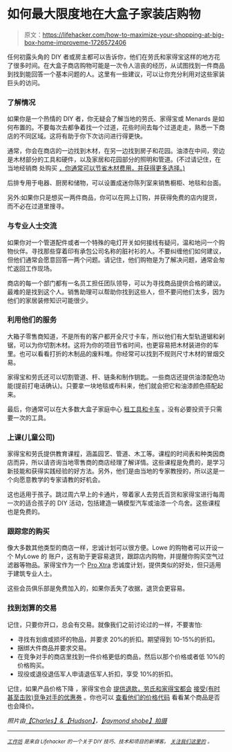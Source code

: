 # 如何最大限度地在大盒子家装店购物

> 原文：<https://lifehacker.com/how-to-maximize-your-shopping-at-big-box-home-improveme-1726572406>

任何初露头角的 DIY 者或房主都可以告诉你，他们在劳氏和家得宝这样的地方花了很多时间。在大盒子商店购物可能是一次令人沮丧的经历，从试图找到一件商品到找到能回答一个基本问题的人。这里有一些建议，可以让你充分利用对这些家装巨头的访问。



### 了解情况

如果你是一个热情的 DIY 者，你无疑会了解当地的劳氏、家得宝或 Menards 是如何布置的。不要每次去都争着找一个过道，花些时间去每个过道走走，熟悉一下商店的不同区域。这将有助于你下次访问进行得更快。

通常，你会在商店的一边找到木材，在另一边找到房子和花园。油漆在中间，旁边是木材部分的工具和硬件，以及家居和花园部分的照明和管道。(不过请记住，在当地经销商 处购买 [，你通常可以节省木材费用，并获得更多选择。)](https://lifehacker.com/how-to-save-money-buying-lumber-from-a-distributor-1700953445)

后排专用于电器、厨房和储物，可以设置成迷你陈列室来销售橱柜、地毯和台面。

另外:如果你只是想买一两件商品，你可以在网上订购，并获得免费的店内提货，而不必在过道里搜寻。

### 与专业人士交流

如果你对一个管道配件或者一个特殊的电灯开关如何接线有疑问，温和地问一个购物伙伴。寻找那些穿着印有承包公司名称的脏衬衫的人。不要纠缠他们如何建议，但他们通常会愿意回答一两个问题。请记住，他们购物是为了解决问题，通常会匆忙返回工作现场。

商店的每一个部门都有一名员工担任团队领导，可以为寻找商品提供合格的建议。最难的是找到这个人。销售助理可以帮助你找到这些人，但不要问他们太多，因为他们的家居装修知识可能很少。

### 利用他们的服务

大箱子零售商知道，不是所有的客户都开全尺寸卡车，所以他们有大型轨道锯和剁锯，可以为你切割木材。这将为你的项目节省时间，也更容易把木材装进你的车里。也可以看看打折的木制品的废料堆。你经常可以找到不规则尺寸木材的冒烟交易。

家得宝和劳氏还可以切割管道、杆、链条和制作钥匙。一些商店还提供油漆配色功能(提前打电话确认)。只要拿一块地毯或布料来，他们就会把它和油漆颜色搭配起来。

最后，你通常可以在大多数大盒子家庭中心 [租工具和卡车](http://workshop.lifehacker.com/why-its-worth-renting-power-tools-to-save-yourself-time-1666567793#_ga=1.144521013.1610386042.1433200380) 。没有必要投资于只需要一次的工具。

### 上课(儿童公司)

家得宝和劳氏提供教育课程，涵盖园艺、管道、木工等。课程的时间表和种类因商店而异，所以请咨询当地零售商的商店经理了解详情。这些课程是免费的，是学习新技能和获得实践经验的好方法。另外，他们是由当地的专家教授的，所以这是一个向愿意教学的专家请教的好机会。

这也适用于孩子。跳过周六早上的卡通片，带着家人去劳氏百货和家得宝进行每周一次的适合孩子的 DIY 活动，包括建造一辆模型汽车或油漆一个鸟舍。这些课程也是免费的。

### 跟踪您的购买

像大多数其他类型的商店一样，忠诚计划可以很方便。Lowe 的购物者可以开设一个 MyLowe 的 账户，这有助于更容易退货，跟踪店内购物，并提醒你购买空气过滤器等物品。家得宝作为一个 [Pro Xtra](http://www.homedepot.com/c/Pro_Xtra) 忠诚度计划，提供类似的好处，但只适用于建筑专业人士。

这些会员俱乐部是免费加入的，如果你丢失了收据，退货会更容易。

### 找到划算的交易

记住，只要你开口，总会有交易。就像我们之前讨论过的一样，不要害怕:

*   寻找有划痕或损坏的物品，并要求 20%的折扣。期望得到 10-15%的折扣。
*   捆绑大件商品并要求交易。
*   在竞争对手的商店里找到一件价格更低的商品，然后以那个价格或者低 10%的价格购买。
*   现役或退役退伍军人申请退伍军人折扣，享受 10%的折扣。

记住，如果产品价格下降 ，家得宝也会 [提供退款，劳氏和家得宝都会](http://lifehacker.com/all-the-stores-that-will-give-you-a-refund-if-a-price-d-1661273299) [接受(有时甚至击败)竞争对手的优惠券](http://lifehacker.com/know-which-retailers-accept-coupons-from-competitors-1571845239) 。你也可以 [查看他们的价格代码](https://lifehacker.com/crack-the-price-tag-codes-for-major-retailers-with-this-1588678783) 看看某个商品是否也会降价。

*照片由*[*【Charles】&【Hudson】*](http://charlesandhudson.com)*，*[*【raymond shobe】拍摄*](https://www.flickr.com/photos/bossco/37235984/in/photolist-9Np3oS-k2266B-4hQXJ-4UiaB4-5WvZbF-8kusqe-6kM2w3-9UHhCh-5Ffh49-5Fb3xK-dFrCjs-dfy1Tv-dfyerR-dfxFWp-dfxZZM) 

* * *

[<small>*工作坊*</small>](http://workshop.lifehacker.com/) <small>*是来自 Lifehacker 的一个关于 DIY 技巧、技术和项目的新博客。*</small> [<small>*关注我们这里的*</small>](https://twitter.com/WorkshopLH) <small>*。*</small>